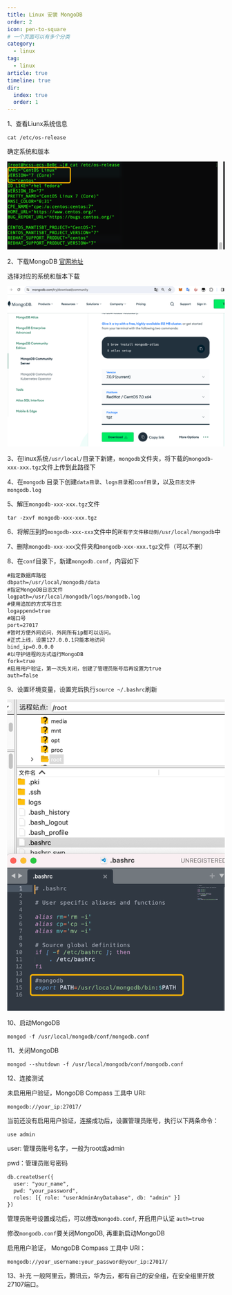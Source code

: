 ```yaml
---
title: Linux 安装 MongoDB
order: 2
icon: pen-to-square
# 一个页面可以有多个分类
category:
  - linux
tag:
  - linux
article: true
timeline: true
dir:
  index: true
  order: 1
---
```


1、查看Liunx系统信息
```
cat /etc/os-release
```
确定系统和版本

![mongodb01](../../images/linux/mongodb01.png)

2、下载MongoDB
[官网地址](https://www.mongodb.com/try/download/community)

选择对应的系统和版本下载

![mongodb02](../../images/linux/mongodb02.png)

3、在linux系统`/usr/local/`目录下新建，`mongodb`文件夹，将下载的`mongodb-xxx-xxx.tgz`文件上传到此路径下

4、在`mongodb` 目录下创建`data目录`、`logs目录`和`conf目录`，以及`日志文件mongodb.log`

5、解压`mongodb-xxx-xxx.tgz`文件
```
tar -zxvf mongodb-xxx-xxx.tgz
```

6、将解压到的`mongodb-xxx-xxx`文件中的`所有子文件移动到/usr/local/mongodb`中

7、删除`mongodb-xxx-xxx`文件夹和`mongodb-xxx-xxx.tgz`文件（可以不删）

8、在`conf`目录下，新建`mongodb.conf`，内容如下
```
#指定数据库路径
dbpath=/usr/local/mongodb/data
#指定MongoDB日志文件
logpath=/usr/local/mongodb/logs/mongodb.log
#使用追加的方式写日志
logappend=true
#端口号
port=27017
#暂时方便外网访问，外网所有ip都可以访问。
#正式上线，设置127.0.0.1只能本地访问
bind_ip=0.0.0.0
#以守护进程的方式运行MongoDB
fork=true
#启用用户验证，第一次先关闭，创建了管理员账号后再设置为true
auth=false
```

9、设置环境变量，设置完后执行`source ~/.bashrc`刷新

![mongodb03](../../images/linux/mongodb03.png)

10、启动MongoDB
```
mongod -f /usr/local/mongodb/conf/mongodb.conf
```
11、关闭MongoDB
```
mongod --shutdown -f /usr/local/mongodb/conf/mongodb.conf
```

12、连接测试

未启用用户验证，MongoDB Compass 工具中 URI:
```
mongodb://your_ip:27017/
```
当前还没有启用用户验证，连接成功后，设置管理员账号，执行以下两条命令：
```
use admin
```
user: 管理员账号名字，一般为root或admin

pwd：管理员账号密码
```
db.createUser({
  user: "your_name",
  pwd: "your_password",
  roles: [{ role: "userAdminAnyDatabase", db: "admin" }]
})
```

管理员账号设置成功后，可以修改`mongodb.conf`, 开启用户认证 `auth=true`

修改`mongodb.conf`要关闭MongoDB, 再重新启动MongoDB

启用用户验证， MongoDB Compass 工具中 URI：
```
mongodb://your_username:your_password@your_ip:27017/
```

13、补充
一般阿里云，腾讯云，华为云，都有自己的安全组，在安全组里开放27107端口。

